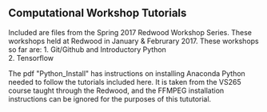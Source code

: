 ## Computational Workshop Tutorials 

Included are files from the Spring 2017 Redwood Workshop Series. These workshops held at Redwood in January & Februrary 2017. These workshops so far are:
	1. Git/Github and Introductory Python  
	2. Tensorflow
 
The pdf "Python_Install" has instructions on installing Anaconda Python needed to follow the tutorials included here. It is taken from the VS265 course taught through the Redwood, and the FFMPEG installation instructions can be ignored for the purposes of this tututorial.

